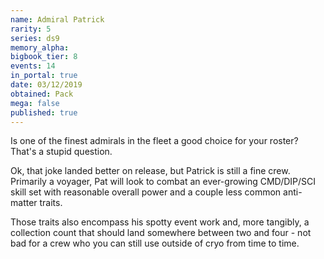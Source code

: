 ```yaml
---
name: Admiral Patrick
rarity: 5
series: ds9
memory_alpha:
bigbook_tier: 8
events: 14
in_portal: true
date: 03/12/2019
obtained: Pack
mega: false
published: true
---
```


Is one of the finest admirals in the fleet a good choice for your roster? That's a stupid question.

Ok, that joke landed better on release, but Patrick is still a fine crew. Primarily a voyager, Pat will look to combat an ever-growing CMD/DIP/SCI skill set with reasonable overall power and a couple less common anti-matter traits.

Those traits also encompass his spotty event work and, more tangibly, a collection count that should land somewhere between two and four - not bad for a crew who you can still use outside of cryo from time to time.
